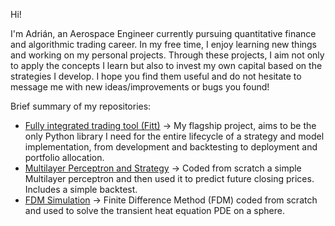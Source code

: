 Hi!

I'm Adrián, an Aerospace Engineer currently pursuing quantitative finance and algorithmic trading career. In my free time, I enjoy learning new things and working on my personal projects. Through these projects, I aim not only to apply the concepts I learn but also to invest my own capital based on the strategies I develop. I hope you find them useful and do not hesitate to message me with new ideas/improvements or bugs you found!

Brief summary of my repositories:
- [Fully integrated trading tool (Fitt)](https://github.com/Adrivero/Fitt) -> My flagship project, aims to be the only Python library I need for the entire lifecycle of a strategy and model implementation, from development and backtesting to deployment and portfolio allocation.
- [Multilayer Perceptron and Strategy](https://github.com/Adrivero/MultilayerPerceptronStrategy) -> Coded from scratch a simple Multilayer perceptron and then used it to predict future closing prices. Includes a simple backtest.
- [FDM Simulation](https://github.com/Adrivero/FiniteDifferenceMethodSphere) -> Finite Difference Method (FDM) coded from scratch and used to solve the transient heat equation PDE on a sphere. 
